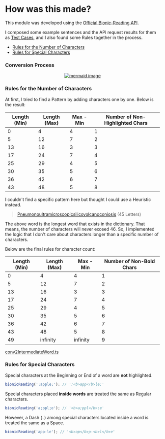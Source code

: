 # How was this made?

This module was developed using the [Official Bionic-Reading API](https://rapidapi.com/bionic-reading-bionic-reading-default/api/bionic-reading1/).

I composed some example sentences and the API request results for them as [Test Cases](./src/__tests__/conv2IntermediateWord.test.ts), and I also found some Rules together in the process.

- [Rules for the Number of Characters](#char-length-rules)
- [Rules for Special Characters](#special-chars-rules)

### Conversion Process

<p align="center">
  <a href="https://mermaid.live/edit#pako:eNp1kcFugzAQRH_F2nPyAxx6cNJDKiohGYkD5uBgt1g1NjKmLQr59xqwBYrSPe3hzWhn9ga14QIS-LSsa1COqUZ-srzMFJMa5eLXVeh4fJlIp6RD1xGlUosJZWkg05JCxixbDMqKwgNOOlZ7vgh8MfOFsbysnsBn1jcTIoElM0tGpdhViT1_MvpbWIecQRfthG0Fl8wJFNl-Qpf36DJv3mcP_uOFpdGy3rvgaIIXjxV4dtGb8WX9SNesEXCMi4tN95h604SOcCwVZ5vqSbebcP0FzoMsL0OE5W1UwwFaH5pJ7j98myEKrhGtoJD4lTP7RYHqu-eGjvtiXrl0xkLywVQvDsAGZ8ioa0icHUSEznI-qA3U_Q8fWL9T">
    <img alt="mermaid image" src="https://mermaid.ink/img/pako:eNp1kcFugzAQRH_F2nPyAxx6cNJDKiohGYkD5uBgt1g1NjKmLQr59xqwBYrSPe3hzWhn9ga14QIS-LSsa1COqUZ-srzMFJMa5eLXVeh4fJlIp6RD1xGlUosJZWkg05JCxixbDMqKwgNOOlZ7vgh8MfOFsbysnsBn1jcTIoElM0tGpdhViT1_MvpbWIecQRfthG0Fl8wJFNl-Qpf36DJv3mcP_uOFpdGy3rvgaIIXjxV4dtGb8WX9SNesEXCMi4tN95h604SOcCwVZ5vqSbebcP0FzoMsL0OE5W1UwwFaH5pJ7j98myEKrhGtoJD4lTP7RYHqu-eGjvtiXrl0xkLywVQvDsAGZ8ioa0icHUSEznI-qA3U_Q8fWL9T">
  </a>
</p>

### Rules for the Number of Characters<a id="char-length-rules"></a>

At first, I tried to find a Pattern by adding characters one by one. Below is the result:

| Length (Min) | Length (Max) | Max - Min | Number of Non-Highlighted Chars |
| ------------ | ------------ | --------- | ------------------------------- |
| 0            | 4            | 4         | 1                               |
| 5            | 12           | 7         | 2                               |
| 13           | 16           | 3         | 3                               |
| 17           | 24           | 7         | 4                               |
| 25           | 29           | 4         | 5                               |
| 30           | 35           | 5         | 6                               |
| 36           | 42           | 6         | 7                               |
| 43           | 48           | 5         | 8                               |

I couldn't find a specific pattern here but thought I could use a Heuristic instead.

> [Pneumonoultramicroscopicsilicovolcanoconiosis](https://en.wikipedia.org/wiki/Longest_word_in_English#cite_note-p45-6) (45 Letters)

The above word is the longest word that exists in the dictionary. That means, the number of characters will never exceed 46. So, I implemented the logic that I don't care about characters longer than a specific number of characters.

Below are the final rules for character count:

| Length (Min) | Length (Max) | Max - Min | Number of Non-Bold Chars |
| ------------ | ------------ | --------- | ------------------------ |
| 0            | 4            | 4         | 1                        |
| 5            | 12           | 7         | 2                        |
| 13           | 16           | 3         | 3                        |
| 17           | 24           | 7         | 4                        |
| 25           | 29           | 4         | 5                        |
| 30           | 35           | 5         | 6                        |
| 36           | 42           | 6         | 7                        |
| 43           | 48           | 5         | 8                        |
| 49           | infinity     | infinity  | 9                        |

[conv2IntermediateWord.ts](./src/conv2IntermediateWord.ts)

### Rules for Special Characters<a id="special-chars-rules"></a>

Special characters at the Beginning or End of a word are **not** highlighted.

```ts
bionicReading(';apple;'); // ';<b>app</b>le;'
```

Special characters placed **inside words** are treated the same as Regular characters.

```ts
bionicReading('a;ppl;e'); // '<b>a;ppl</b>;e'
```

However, a Dash (`-`) among special characters located inside a word is treated the same as a Space.

```ts
bionicReading('app-le'); // '<b>ap</b>p-<b>l</b>e'
```
